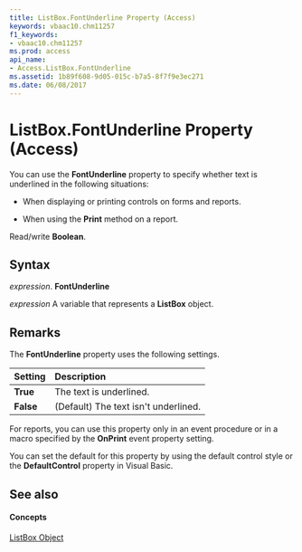 ```yaml
---
title: ListBox.FontUnderline Property (Access)
keywords: vbaac10.chm11257
f1_keywords:
- vbaac10.chm11257
ms.prod: access
api_name:
- Access.ListBox.FontUnderline
ms.assetid: 1b89f608-9d05-015c-b7a5-8f7f9e3ec271
ms.date: 06/08/2017
---
```



# ListBox.FontUnderline Property (Access)

You can use the **FontUnderline** property to specify whether text is underlined in the following situations:


- When displaying or printing controls on forms and reports.
    
- When using the **Print** method on a report.
    

 Read/write **Boolean**.


## Syntax

 _expression_. **FontUnderline**

 _expression_ A variable that represents a **ListBox** object.


## Remarks

The **FontUnderline** property uses the following settings.



|**Setting**|**Description**|
|:-----|:-----|
|**True**|The text is underlined.|
|**False**|(Default) The text isn't underlined.|
For reports, you can use this property only in an event procedure or in a macro specified by the **OnPrint** event property setting.

You can set the default for this property by using the default control style or the **DefaultControl** property in Visual Basic.


## See also


#### Concepts


[ListBox Object](listbox-object-access.md)

